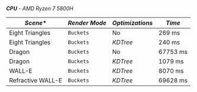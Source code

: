 ***CPU*** - *AMD Ryzen 7 5800H*

| ***Scene****| ***Render Mode*** | ***Optimizations*** | ***Time*** |
| --- | --- | --- | --- |
| Eight Triangles | `Buckets` | No | 269 ms |
| Eight Triangles | `Buckets` | *KDTree* | 240 ms |
| Dragon | `Buckets` | No | 67753 ms |
| Dragon | `Buckets` | *KDTree* | 1079 ms |
| WALL-E | `Buckets` | *KDTree* | 8070 ms |
| Refractive WALL-E | `Buckets` | *KDTree* | 69628 ms |